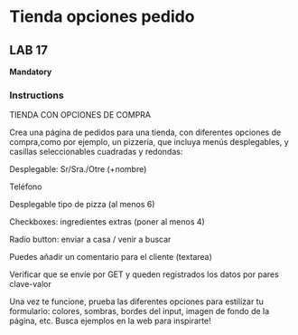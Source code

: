 # Tienda opciones pedido

## LAB 17

**Mandatory**

### Instructions

TIENDA CON OPCIONES DE COMPRA

Crea una página de pedidos para una tienda, con diferentes opciones de compra,como por ejemplo, un pizzería, que incluya menús desplegables, y casillas seleccionables cuadradas y redondas:

Desplegable: Sr/Sra./Otre (+nombre)

Teléfono

Desplegable tipo de pizza (al menos 6)

Checkboxes: ingredientes extras (poner al menos 4)

Radio button: enviar a casa / venir a buscar

Puedes añadir un comentario para el cliente (textarea)

Verificar que se envíe por GET y queden registrados los datos por pares clave-valor

Una vez te funcione, prueba las diferentes opciones para estilizar tu formulario: colores, sombras, bordes del input, imagen de fondo de la página, etc. Busca ejemplos en la web para inspirarte!
